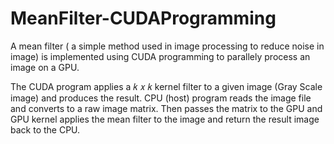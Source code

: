 # MeanFilter-CUDAProgramming

A mean filter ( a simple method used in image processing to reduce noise in image) is implemented using CUDA programming to parallely process an image on a GPU.

The CUDA program applies a 𝑘 𝑥 𝑘 kernel filter to a given image (Gray Scale image) and produces the result. CPU (host) program reads the image file and converts to a raw image matrix. Then passes the matrix to the GPU and GPU kernel applies the mean filter to the image and return the result image back to the CPU.
